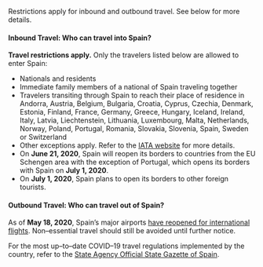 Restrictions apply for inbound and outbound travel. See below for more details.

#### Inbound Travel: Who can travel into Spain?

**Travel restrictions apply.** Only the travelers listed below are allowed to enter Spain:

- Nationals and residents
- Immediate family members of a national of Spain traveling together
- Travelers transiting through Spain to reach their place of residence in Andorra, Austria, Belgium, Bulgaria, Croatia, Cyprus, Czechia, Denmark, Estonia, Finland, France, Germany, Greece, Hungary, Iceland, Ireland, Italy, Latvia, Liechtenstein, Lithuania, Luxembourg, Malta, Netherlands, Norway, Poland, Portugal, Romania, Slovakia, Slovenia, Spain, Sweden or Switzerland
- Other exceptions apply. Refer to the [IATA website](https://www.iatatravelcentre.com/international-travel-document-news/1580226297.htm) for more details.
- On **June 21, 2020**, Spain will reopen its borders to countries from the EU Schengen area with the exception of Portugal, which opens its borders with Spain on **July 1, 2020**.
- On **July 1, 2020**, Spain plans to open its borders to other foreign tourists.

#### Outbound Travel: Who can travel out of Spain?

As of **May 18, 2020**, Spain’s major airports [have reopened for international flights](https://www.thesun.co.uk/travel/11647411/spains-airports-open-flights/). Non–essential travel should still be avoided until further notice.

For the most up–to–date COVID–19 travel regulations implemented by the country, refer to the [State Agency Official State Gazette of Spain](https://www.boe.es/biblioteca_juridica/codigos/codigo.php?id=355&modo=2&nota=0&tab=2).
